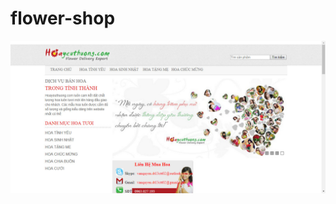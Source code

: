 # flower-shop
![image](https://github.com/tannguyenit/flower-shop/blob/master/file/2017-07-15_160625.jpg)
